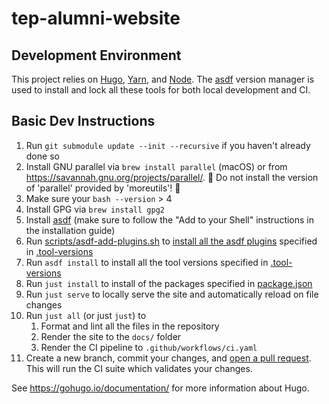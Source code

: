 # tep-alumni-website

## Development Environment

This project relies on [Hugo](https://gohugo.io/), [Yarn](https://classic.yarnpkg.com/lang/en/), and [Node](https://nodejs.org/en/). The [asdf](https://github.com/asdf-vm/asdf) version manager is used to install and lock all these tools for both local development and CI.

## Basic Dev Instructions

1. Run `git submodule update --init --recursive` if you haven't already done so
1. Install GNU parallel via `brew install parallel` (macOS) or from https://savannah.gnu.org/projects/parallel/. 🚨 Do not install the version of 'parallel' provided by 'moreutils'! 🚨
1. Make sure your `bash --version` > 4
1. Install GPG via `brew install gpg2`
1. Install [asdf](https://asdf-vm.com/#/core-manage-asdf?id=install) (make sure to follow the "Add to your Shell" instructions in the installation guide)
1. Run [scripts/asdf-add-plugins.sh](.scripts/asdf-add-plugins.sh) to [install all the asdf plugins](./scripts/asdf-add-plugins.sh) specified in [.tool-versions](./tool-versions)
1. Run `asdf install` to install all the tool versions specified in [.tool-versions](./tool-versions)
1. Run `just install` to install of the packages specified in [package.json](./package.json)
1. Run `just serve` to locally serve the site and automatically reload on file changes
1. Run `just all` (or just `just`) to
   1. Format and lint all the files in the repository
   1. Render the site to the `docs/` folder
   1. Render the CI pipeline to `.github/workflows/ci.yaml`
1. Create a new branch, commit your changes, and [open a pull request](https://github.com/alumxi22/website/compare). This will run the CI suite which validates your changes.

See https://gohugo.io/documentation/ for more information about Hugo.
